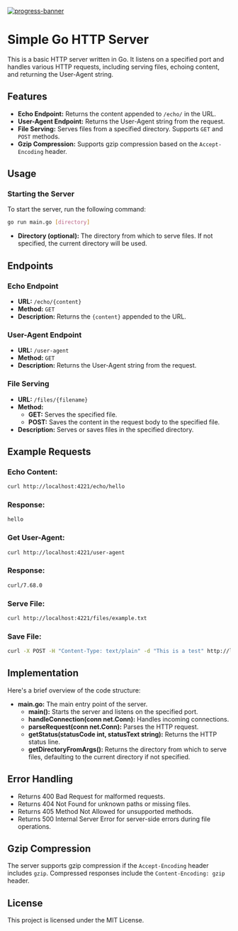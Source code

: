 [![progress-banner](https://backend.codecrafters.io/progress/http-server/6f27fabe-0738-464a-8665-9d7b62191a86)](https://app.codecrafters.io/users/codecrafters-bot?r=2qF)

# Simple Go HTTP Server

This is a basic HTTP server written in Go. It listens on a specified port and handles various HTTP requests, including serving files, echoing content, and returning the User-Agent string.

## Features

- **Echo Endpoint:** Returns the content appended to `/echo/` in the URL.
- **User-Agent Endpoint:** Returns the User-Agent string from the request.
- **File Serving:** Serves files from a specified directory. Supports `GET` and `POST` methods.
- **Gzip Compression:** Supports gzip compression based on the `Accept-Encoding` header.

## Usage

### Starting the Server

To start the server, run the following command:

```sh
go run main.go [directory]
```

- **Directory (optional):** The directory from which to serve files. If not specified, the current directory will be used.

## Endpoints
### Echo Endpoint

- **URL:** `/echo/{content}`
- **Method:** `GET`
- **Description:** Returns the `{content}` appended to the URL.

### User-Agent Endpoint

- **URL:** `/user-agent`
- **Method:** `GET`
- **Description:** Returns the User-Agent string from the request.

### File Serving

- **URL:** `/files/{filename}`
- **Method:** 
   - **GET:** Serves the specified file.
   - **POST:** Saves the content in the request body to the specified file.
- **Description:** Serves or saves files in the specified directory.

## Example Requests
### Echo Content:
```sh
curl http://localhost:4221/echo/hello
```

### Response:
```sh
hello
```
### Get User-Agent:
```sh
curl http://localhost:4221/user-agent
```

### Response:
```sh
curl/7.68.0
```
### Serve File:
```sh
curl http://localhost:4221/files/example.txt
```

### Save File:
```sh
curl -X POST -H "Content-Type: text/plain" -d "This is a test" http://localhost:4221/files/example.txt
```

## Implementation
Here's a brief overview of the code structure:
- **main.go:** The main entry point of the server.
   - **main():** Starts the server and listens on the specified port.
   - **handleConnection(conn net.Conn):** Handles incoming connections.
   - **parseRequest(conn net.Conn):** Parses the HTTP request.
   - **getStatus(statusCode int, statusText string):** Returns the HTTP status line.
   - **getDirectoryFromArgs():** Returns the directory from which to serve files, defaulting to the current directory if not specified.

## Error Handling
- Returns 400 Bad Request for malformed requests.
- Returns 404 Not Found for unknown paths or missing files.
- Returns 405 Method Not Allowed for unsupported methods.
- Returns 500 Internal Server Error for server-side errors during file operations.

## Gzip Compression
The server supports gzip compression if the `Accept-Encoding` header includes `gzip`. Compressed responses include the `Content-Encoding: gzip` header.

## License
This project is licensed under the MIT License.

